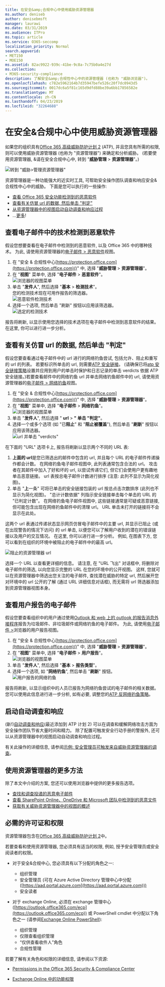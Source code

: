 ```yaml
---
title: 在安全&amp;合规中心中使用威胁资源管理器
ms.author: deniseb
author: denisebmsft
manager: laurawi
ms.date: 03/31/2019
ms.audience: ITPro
ms.topic: article
ms.service: O365-seccomp
localization_priority: Normal
search.appverid:
- MET150
- MOE150
ms.assetid: 82ac9922-939c-41be-9c8a-7c75b0a4e27d
ms.collection:
- M365-security-compliance
description: 了解安全&amp;合规性中心中的资源管理器 (也称为 "威胁浏览器")。
ms.openlocfilehash: c782e5962164b7d35947befe526c20f7dc0943d5
ms.sourcegitcommit: 0017dc6a5f81c165d9dfd88be39a6bb17856582e
ms.translationtype: MT
ms.contentlocale: zh-CN
ms.lasthandoff: 04/23/2019
ms.locfileid: "32264688"
---
```

# <a name="use-threat-explorer-in-the-security-amp-compliance-center"></a>在安全&amp;合规中心中使用威胁资源管理器

如果您的组织具有[Office 365 高级威胁防护计划 2](office-365-ti.md) (ATP), 并且您具有所需的权限, 则可以使用威胁资源管理器 (也称为 "资源管理器") 来确定和分析威胁。 (若要使用资源管理器, &amp;请在安全合规中心中, 转到 "**威胁管理** \> **资源管理器**"。)

![转到 "威胁\>管理资源管理器"](media/cab32fa2-66f1-4ad5-bc1d-2bac4dbeb48c.png)

资源管理器是一种功能强大的近实时工具, 可帮助安全操作团队调查和响应安全&amp;合规性中心中的威胁。 下面是您可以执行的一些操作:
- [查看 Office 365 安全功能检测到的恶意软件](#see-malware-detected-in-email-by-technology)
- [查看有关仿冒 url 的数据, 然后单击 "判定"](#view-data-about-phishing-urls-and-click-verdict)
- [从资源管理器中的视图启动自动调查和响应过程](#start-automated-investigation-and-response)
- ...[更多](#more-ways-to-use-explorer)!

## <a name="see-malware-detected-in-email-by-technology"></a>查看电子邮件中的技术检测到恶意软件

假设您想要查看在电子邮件中检测到的恶意软件, 以及 Office 365 中的哪种技术。 为此, 请使用资源管理器的[电子邮件 > 恶意软件](threat-explorer-views.md#email--malware)视图。

1. 在 "安全 & 合规性中心[https://protection.office.com](https://protection.office.com)()" 中, 选择 "**威胁管理** > **资源管理器**"。
2. 在 "**视图**" 菜单中, 选择 "**电子邮件** > **恶意软件**"。<br/>![浏览器的视图菜单](media/ExplorerViewEmailMalwareMenu.png)<br/>
3. 单击 "**发件人**", 然后选择 "**基本** > **检测技术**"。<br/>您的检测技术现在可用作报告的筛选器。<br/>![恶意软件检测技术](media/ExplorerEmailMalwareDetectionTech.png)<br/> 
4. 选择一个选项, 然后单击 "刷新" 按钮以应用该筛选器。<br/>![选定的检测技术](media/ExplorerEmailMalwareDetectionTechATP.png)<br/> 

报告将刷新, 以显示使用您选择的技术选项在电子邮件中检测到恶意软件的结果。 在这里, 你可以进行进一步分析。

## <a name="view-data-about-phishing-urls-and-click-verdict"></a>查看有关仿冒 url 的数据, 然后单击 "判定"

假设您要查看通过电子邮件中的 url 进行的网络钓鱼尝试, 包括允许、阻止和重写的 url 的列表。  若要标识所单击的 url, 则需要[ATP 安全链接](atp-safe-links.md)。 (请确保已将[atp 安全链接策略](set-up-atp-safe-links-policies.md)设置并应用到用户的单击时保护和日志记录的单击 verdicts 依据 ATP 安全链接。)若要查看邮件中的网络钓鱼 url 并单击网络钓鱼邮件中的 url, 请使用资源管理器的[电子邮件 > 网络钓鱼](threat-explorer-views.md#email--phish)视图。

1. 在 "安全 & 合规性中心[https://protection.office.com](https://protection.office.com)()" 中, 选择 "**威胁管理** > **资源管理器**"。
2. 在 "**视图**" 菜单中, 选择 "**电子邮件** > **网络钓鱼**"。<br/>![浏览器的视图菜单](media/ExplorerViewEmailPhishMenu.png)<br/>
3. 单击 "**发件人**", 然后选择 " **url** > **" 单击 "判定"**。
4. 选择一个或多个选项 (如 "已**阻止**" 和 "**阻止被覆盖**"), 然后单击 "**刷新**" 按钮以应用该筛选器。<br/>![url 并单击 "verdicts"](media/ThreatExplorerEmailPhishClickVerdictOptions.png)<br/>

在下面的 "URL" 选项卡上, 报告将刷新以显示两个不同的 URL 表:
1. **上面的 url**是您已筛选出的邮件中包含的 url, 并且每个 URL 的电子邮件传递操作都会计数。 在网络钓鱼电子邮件视图中, 此列表通常包含合法的 url。 攻击者在其邮件中加入了好和坏的 url, 以尝试传递它们, 但它们会使用户更有趣地单击恶意链接。 url 表按总电子邮件计数进行排序 (注意: 此列不显示为简化视图)。
2. 单击 "**上**一条" 可将已单击的安全链接包装的 url 按总点击次数排序 (此列也不显示为简化视图)。 "总计计数依据" 列指示安全链接单击每个单击的 URL 的 "已判定计数"。 在网络钓鱼电子邮件视图中, 这些链接通常是可疑或恶意链接, 但可能包含出现在网络钓鱼邮件中的清理 url。 URL 单击未打开的链接将不会显示在此处。

这两个 url 表通过传递状态显示网页仿冒电子邮件中的主要 url, 并显示已阻止 (或在出现警告的情况下访问) 的 url 单击, 以便您可以了解用户收到的潜在的错误链接以及用户的交互情况。 在这里, 你可以进行进一步分析。 例如, 在图表下方, 您可以看到在组织的环境中被阻止的电子邮件中的最高 url。 

![阻止的资源管理器 url](media/ExplorerPhishClickVerdictURLs.png) 

选择一个 URL 以查看更详细的信息。 请注意, 在 "URL 飞出" 对话框中, 将删除对电子邮件的筛选, 以向您显示完整的 URL 在您的环境中的公开视图。 这样, 您就可以在资源管理器中筛选出您关注的电子邮件, 查找潜在威胁的特定 url, 然后展开您对环境中的 url 公开的了解 (通过 URL 详细信息对话框), 而无需将 url 筛选器添加到资源管理器视图本身。

## <a name="review-email-messages-reported-by-users"></a>查看用户报告的电子邮件

假设您要查看组织中的用户通过使用[Outlook 和 web 上的 outlook 的报告消息外接程序](enable-the-report-message-add-in.md)报告为垃圾邮件、非垃圾邮件或网络钓鱼的电子邮件。 为此, 请使用[电子邮件 >](threat-explorer-views.md#email--user-reported)浏览器的用户报告视图。

1. 在 "安全 & 合规性中心[https://protection.office.com](https://protection.office.com)()" 中, 选择 "**威胁管理** > **资源管理器**"。
2. 在 "**视图**" 菜单中, 选择 "**电子邮件** > **用户报告**"。<br/>![浏览器的视图菜单](media/ExplorerViewMenuEmailUserReported.png)<br/>
3. 单击 "**发件人**", 然后选择 "**基本** > **报告类型**"。
4. 选择一个选项, 如 "**网络钓鱼**", 然后单击 "**刷新**" 按钮。 <br/>![用户报告的网络钓鱼](media/EmailUserReportedReportType.png)<br/> 

报告将刷新, 以显示组织中的人员已报告为网络钓鱼尝试的电子邮件的相关数据。 您可以使用此信息进行进一步分析, 如有必要, 调整您的[ATP 反网络钓鱼策略](set-up-anti-phishing-policies.md)。

## <a name="start-automated-investigation-and-response"></a>启动自动调查和响应

(新!)[自动调查和响应](automated-investigation-response-office.md)(最近添加到 ATP 计划 2) 可以在调查和缓解网络攻击方面为安全操作团队节省大量时间和精力。 除了配置可触发安全行动手册的警报外, 还可以从资源管理器中的视图启动自动调查和响应过程。 

有关此操作的详细信息, 请参阅[示例: 安全管理员可触发来自威胁资源管理器的调查](automated-investigation-response-office.md#example-a-security-administrator-triggers-an-investigation-from-threat-explorer)。

## <a name="more-ways-to-use-explorer"></a>使用资源管理器的更多方法

除了本文中介绍的方案, 您还可以使用浏览器中提供的更多报告选项。 
- [查找和调查投递的恶意电子邮件](investigate-malicious-email-that-was-delivered.md)
- [查看 SharePoint Online、OneDrive 和 Microsoft 团队中检测到的恶意文件](malicious-files-detected-in-spo-odb-or-teams.md)
- [获取有关威胁资源管理器中的视图的概述](threat-explorer-views.md)

## <a name="required-licenses-and-permissions"></a>必需的许可证和权限

资源管理器包含在[Office 365 高级威胁防护计划 2](office-365-ti.md)中。 

若要查看和使用资源管理器, 您必须具有适当的权限, 例如, 授予安全管理员或安全阅读者的权限。 

- 对于安全&amp;合规中心, 您必须具有以下分配的角色之一:
    - 组织管理
    - 安全管理员 (可在 Azure Active Directory 管理中心中分配 ([https://aad.portal.azure.com](https://aad.portal.azure.com)))
    - 安全读者

- 对于 exchange Online, 必须在 exchange 管理中心 ([https://outlook.office365.com/ecp](https://outlook.office365.com/ecp)) 或 PowerShell cmdlet 中分配以下角色之一 (请参阅[Exchange Online PowerShell](https://docs.microsoft.com/powershell/exchange/exchange-online/exchange-online-powershell?view=exchange-ps)):
    - 组织管理
    - 仅限查看组织管理
    - “仅供查看收件人”角色
    - 合规性管理

若要了解有关角色和权限的详细信息, 请参阅以下资源:

- [Permissions in the Office 365 Security &amp; Compliance Center](permissions-in-the-security-and-compliance-center.md)

- [Exchange Online 中的功能权限](https://docs.microsoft.com/exchange/permissions-exo/feature-permissions)
  
